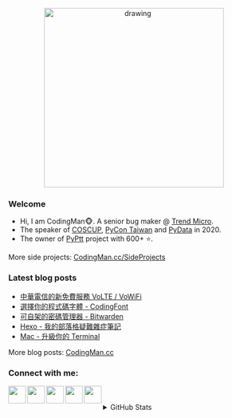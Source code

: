 <p align="center">
<img src="https://i.imgur.com/OMrWe1l.gif" alt="drawing" width="360"/>
</p>

### Welcome
* Hi, I am CodingMan🐵. A senior bug maker @ [Trend Micro](https://www.trendmicro.com/).
* The speaker of [COSCUP](https://coscup.org/2020/zh-TW/agenda/CFNNFA), [PyCon Taiwan](https://tw.pycon.org/2020/zh-hant/conference/talk/1124347947245371715/) and [PyData](https://pydata.org/taipei2020/program/talk-2/) in 2020.
* The owner of [PyPtt](https://pyptt.cc) project with 600+ ⭐.

More side projects: [CodingMan.cc/SideProjects](https://codingman.cc/side-projects/)

### Latest blog posts
<!-- BLOG-POST-LIST:START -->
- [中華電信的新免費服務 VoLTE / VoWiFi](https://codingman.cc/Chunghwa-new-free-service-VoLTE-and-VoWiFi/)
- [選擇你的程式碼字體 - CodingFont](https://codingman.cc/choose-your-coding-font-codingfont/)
- [可自架的密碼管理器 - Bitwarden](https://codingman.cc/self-hosting-password-manager-bitwarden/)
- [Hexo - 我的部落格疑難雜症筆記](https://codingman.cc/hexo-the-problem-notes-of-my-blog/)
- [Mac - 升級你的 Terminal](https://codingman.cc/mac-upgrade-your-terminal/)
<!-- BLOG-POST-LIST:END -->

More blog posts: [CodingMan.cc](https://codingman.cc)  

### Connect with me:

<a href="https://codingman.cc"><img align="left" width="35px" src="https://i.imgur.com/kQaxXqy.jpg"></a>
<a href="https://twitter.com/PttCodingMan"><img align="left" width="35px" src="https://cdn.jsdelivr.net/npm/simple-icons@6.6.0/icons/twitter.svg"></a>
<a href="mailto:pttcodingman@gmail.com"><img align="left" width="35px" src="https://cdn.jsdelivr.net/npm/simple-icons@6.6.0/icons/gmail.svg"></a>
<a href="https://www.linkedin.com/in/codingman/"><img align="left" width="35px" src="https://cdn.jsdelivr.net/npm/simple-icons@6.6.0/icons/linkedin.svg"></a>
<a href="https://t.me/PttCodingMan"><img align="left" width="35px" src="https://cdn.jsdelivr.net/npm/simple-icons@6.6.0/icons/telegram.svg"></a>

<br />
<br />

<details>
  <summary>GitHub Stats</summary>

  [![CodingMan's github stats](https://github-readme-stats.vercel.app/api?username=PttCodingMan&count_private=true&theme=dark)](https://github.com/PttCodingMan) 

</details>
